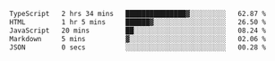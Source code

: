 <!--START_SECTION:waka-->

```txt
TypeScript   2 hrs 34 mins   ███████████████▓░░░░░░░░░   62.87 %
HTML         1 hr 5 mins     ██████▓░░░░░░░░░░░░░░░░░░   26.50 %
JavaScript   20 mins         ██░░░░░░░░░░░░░░░░░░░░░░░   08.24 %
Markdown     5 mins          ▓░░░░░░░░░░░░░░░░░░░░░░░░   02.06 %
JSON         0 secs          ░░░░░░░░░░░░░░░░░░░░░░░░░   00.28 %
```

<!--END_SECTION:waka-->
